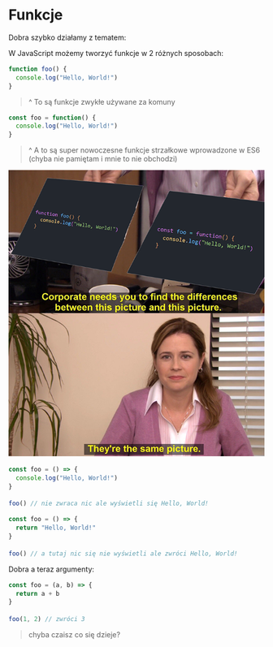 # Funkcje

Dobra szybko działamy z tematem:

W JavaScript możemy tworzyć funkcje w 2 różnych sposobach:

```js
function foo() {
  console.log("Hello, World!")
}
```

> ^ To są funkcje zwykłe używane za komuny

```js
const foo = function() {
  console.log("Hello, World!")
}
```

> ^ A to są super nowoczesne funkcje strzałkowe wprowadzone w ES6 (chyba nie pamiętam i mnie to nie obchodzi)

![meme](../Images/2.png)

```js
const foo = () => {
  console.log("Hello, World!")
}

foo() // nie zwraca nic ale wyświetli się Hello, World!
```

```js
const foo = () => {
  return "Hello, World!"
}

foo() // a tutaj nic się nie wyświetli ale zwróci Hello, World!
```

Dobra a teraz argumenty:

```js
const foo = (a, b) => {
  return a + b
}

foo(1, 2) // zwróci 3
```
> chyba czaisz co się dzieje?